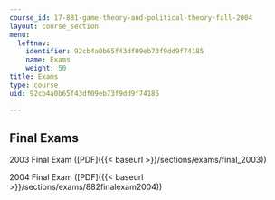 ```yaml
---
course_id: 17-881-game-theory-and-political-theory-fall-2004
layout: course_section
menu:
  leftnav:
    identifier: 92cb4a0b65f43df09eb73f9dd9f74185
    name: Exams
    weight: 50
title: Exams
type: course
uid: 92cb4a0b65f43df09eb73f9dd9f74185

---
```


Final Exams
-----------

2003 Final Exam ([PDF]({{< baseurl >}}/sections/exams/final_2003))

2004 Final Exam ([PDF]({{< baseurl >}}/sections/exams/882finalexam2004))